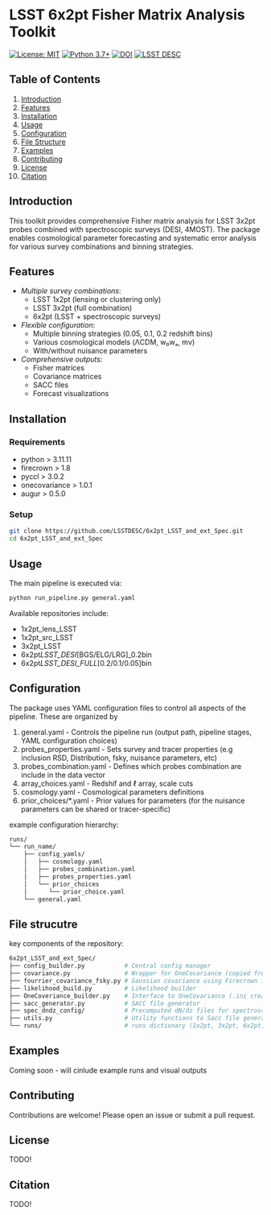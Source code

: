 # LSST 6x2pt Fisher Matrix Analysis Toolkit

[![License: MIT](https://img.shields.io/badge/License-MIT-yellow.svg)](https://opensource.org/licenses/MIT)
[![Python 3.7+](https://img.shields.io/badge/python-3.7+-blue.svg)](https://www.python.org/downloads/)
[![DOI](https://zenodo.org/badge/DOI/10.5281/zenodo.XXXXXX.svg)](https://doi.org/10.5281/zenodo.XXXXXX)
[![LSST DESC](https://img.shields.io/badge/LSST-DESC-blueviolet)](https://lsstdesc.org)

## Table of Contents

1. [Introduction](#introduction)
2. [Features](#features)
3. [Installation](#installation)
4. [Usage](#usage)
5. [Configuration](#configuration)
6. [File Structure](#file-structure)
7. [Examples](#examples)
8. [Contributing](#contributing)
9. [License](#license)
10. [Citation](#citation)

## Introduction

This toolkit provides comprehensive Fisher matrix analysis for LSST 3x2pt probes combined with spectroscopic surveys (DESI, 4MOST). The package enables cosmological parameter forecasting and systematic error analysis for various survey combinations and binning strategies.

## Features

- _Multiple survey combinations_:
  - LSST 1x2pt (lensing or clustering only)
  - LSST 3x2pt (full combination)
  - 6x2pt (LSST + spectroscopic surveys)
- _Flexible configuration_:
  - Multiple binning strategies (0.05, 0.1, 0.2 redshift bins)
  - Various cosmological models (ΛCDM, w₀wₐ, mν)
  - With/without nuisance parameters
- _Comprehensive outputs_:
  - Fisher matrices
  - Covariance matrices
  - SACC files
  - Forecast visualizations

## Installation

### Requirements

- python > 3.11.11
- firecrown > 1.8
- pyccl > 3.0.2
- onecovariance > 1.0.1
- augur > 0.5.0

### Setup

```bash
git clone https://github.com/LSSTDESC/6x2pt_LSST_and_ext_Spec.git
cd 6x2pt_LSST_and_ext_Spec
```

## Usage

The main pipeline is executed via:

```bash
python run_pipeline.py general.yaml
```

Available repositories include:

- 1x2pt_lens_LSST
- 1x2pt_src_LSST
- 3x2pt_LSST
- 6x2pt*LSST_DESI*[BGS/ELG/LRG]\_0.2bin
- 6x2pt*LSST_DESI_FULL*[0.2/0.1/0.05]bin

## Configuration

The package uses YAML configuration files to control all aspects of the pipeline. These are organized by

1. general.yaml - Controls the pipeline run (output path, pipeline stages, YAML configuration choices)
2. probes_properties.yaml - Sets survey and tracer properties (e.g inclusion RSD, Distribution, fsky, nuisance parameters, etc)
3. probes_combination.yaml - Defines which probes combination are include in the data vector
4. array_choices.yaml - Redshif and $\ell$ array, scale cuts
5. cosmology.yaml - Cosmological parameters definitions
6. prior_choices/\*.yaml - Prior values for parameters (for the nuisance parameters can be shared or tracer-specific)

example configuration hierarchy:

```bash
runs/
└── run_name/
    ├── config_yamls/
    │   ├── cosmology.yaml
    │   ├── probes_combination.yaml
    │   ├── probes_properties.yaml
    │   └── prior_choices
    │	   └── prior_choice.yaml
    └── general.yaml
```

## File strucutre

key components of the repository:

```bash
6x2pt_LSST_and_ext_Spec/
├── config_builder.py           # Central config manager
├── covariance.py               # Wrapper for OneCovariance (copied from OneCovariance)
├── fourrier_covariance_fsky.py # Gaussian covariance using Firecrown infraestructure (copied Tjpcov covariance builder)
├── likelihood_build.py         # Likelihood builder
├── OneCoveriance_builder.py    # Interface to OneCovariance (.ini creation, etc.)
├── sacc_generator.py           # SACC file generator
├── spec_dndz_config/           # Precomputed dN/dz files for spectroscopic surveys
├── utils.py                    # Utility functions to Sacc file generator
└── runs/                       # runs dictionary (1x2pt, 3x2pt, 6x2pt, etc.)
```

## Examples

Coming soon - will cinlude example runs and visual outputs

## Contributing

Contributions are welcome! Please open an issue or submit a pull request.

## License

TODO!

## Citation

TODO!

